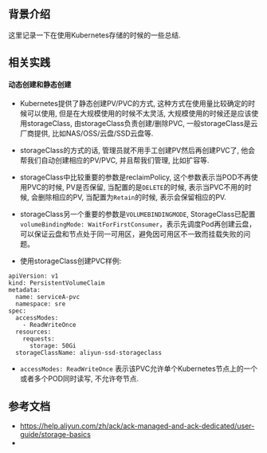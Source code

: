 ## 背景介绍



这里记录一下在使用Kubernetes存储的时候的一些总结.



## 相关实践



#### 动态创建和静态创建



* Kubernetes提供了静态创建PV/PVC的方式, 这种方式在使用量比较确定的时候可以使用, 但是在大规模使用的时候不太灵活, 大规模使用的时候还是应该使用storageClass, 由storageClass负责创建/删除PVC, 一般storageClass是云厂商提供, 比如NAS/OSS/云盘/SSD云盘等.
* storageClass的方式的话, 管理员就不用手工创建PV然后再创建PVC了, 他会帮我们自动创建相应的PV/PVC, 并且帮我们管理, 比如扩容等.
* storageClass中比较重要的参数是reclaimPolicy, 这个参数表示当POD不再使用PVC的时候, PV是否保留, 当配置的是`DELETE`的时候, 表示当PVC不用的时候, 会删除相应的PV, 当配置为`Retain`的时候, 表示会保留相应的PV.
* storageClass另一个重要的参数是`VOLUMEBINDINGMODE`,  StorageClass已配置`volumeBindingMode: WaitForFirstConsumer`，表示先调度Pod再创建云盘，可以保证云盘和节点处于同一可用区，避免因可用区不一致而挂载失败的问题。



* 使用storageClass创建PVC样例:

```
apiVersion: v1
kind: PersistentVolumeClaim
metadata:
  name: serviceA-pvc
  namespace: sre
spec:
  accessModes:
    - ReadWriteOnce   
  resources:
    requests:
      storage: 50Gi   
  storageClassName: aliyun-ssd-storageclass
```

* `accessModes: ReadWriteOnce` 表示该PVC允许单个Kubernetes节点上的一个或者多个POD同时读写, 不允许夸节点. 



## 参考文档



* https://help.aliyun.com/zh/ack/ack-managed-and-ack-dedicated/user-guide/storage-basics
* 
